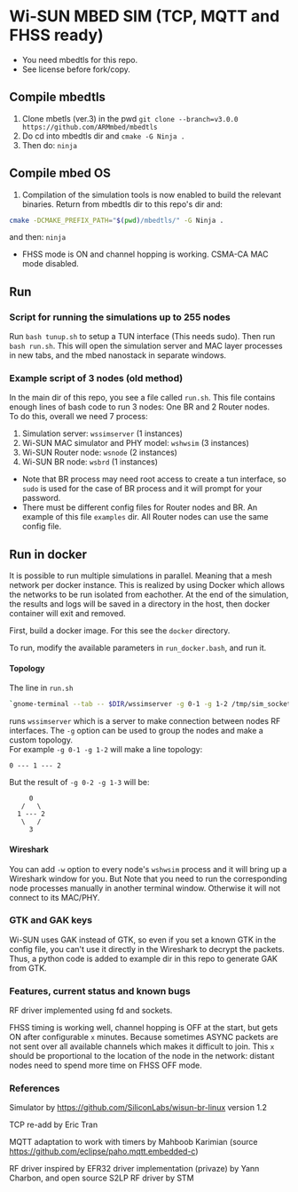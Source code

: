 # Wi-SUN MBED SIM (TCP, MQTT and FHSS ready)

* You need mbedtls for this repo.
* See license before fork/copy.

## Compile mbedtls

1) Clone mbetls (ver.3) in the pwd `git clone --branch=v3.0.0 https://github.com/ARMmbed/mbedtls`
2) Do cd into mbedtls dir and `cmake -G Ninja .`
3) Then do: `ninja`

## Compile mbed OS

1) Compilation of the simulation tools is now enabled to build the relevant binaries. Return from mbedtls dir to this repo's dir and:

```bash
cmake -DCMAKE_PREFIX_PATH="$(pwd)/mbedtls/" -G Ninja .
```

and then: `ninja`

* FHSS mode is ON and channel hopping is working. CSMA-CA MAC mode disabled.

## Run

### Script for running the simulations up to 255 nodes

Run `bash tunup.sh` to setup a TUN interface (This needs sudo). Then run `bash run.sh`. This will open the simulation server and MAC layer processes in new tabs, and the mbed nanostack in separate windows.

### Example script of 3 nodes (old method)

In the main dir of this repo, you see a file called `run.sh`. This file contains enough lines of bash code to run 3 nodes: One BR and 2 Router nodes.\
To do this, overall we need 7 process:

1) Simulation server: `wssimserver` (1 instances)
2) Wi-SUN MAC simulator and PHY model: `wshwsim` (3 instances)
3) Wi-SUN Router node: `wsnode` (2 instances)
4) Wi-SUN BR node: `wsbrd` (1 instances)

* Note that BR process may need root access to create a tun interface, so `sudo` is used for the case of BR process and it will prompt for your password.
* There must be different config files for Router nodes and BR. An example of this file `examples` dir. All Router nodes can use the same config file.

## Run in docker

It is possible to run multiple simulations in parallel. Meaning that a mesh network per docker instance. This is realized by using Docker which allows the networks to be run isolated from eachother. At the end of the simulation, the results and logs will be saved in a directory in the host, then docker container will exit and removed.

First, build a docker image. For this see the `docker` directory.

To run, modify the available parameters in `run_docker.bash`, and run it.


#### Topology

The line in `run.sh`

```bash
`gnome-terminal --tab -- $DIR/wssimserver -g 0-1 -g 1-2 /tmp/sim_socket --dump`
```

runs `wssimserver` which is a server to make connection between nodes RF interfaces. The `-g` option can be used to group the nodes and make a custom topology.\
For example `-g 0-1 -g 1-2` will make a line topology:

```text
0 --- 1 --- 2
```

But the result of `-g 0-2 -g 1-3` will be:

```text
     0
   /   \
  1 --- 2
   \   /
     3
```

#### Wireshark

You can add `-w` option to every node's `wshwsim` process and it will bring up a Wireshark window for you. But Note that you need to run the corresponding node processes manually in another terminal window. Otherwise it will not connect to its MAC/PHY.

### GTK and GAK keys

Wi-SUN uses GAK instead of GTK, so even if you set a known GTK in the config file, you can't use it directly in the Wireshark to decrypt the packets. Thus, a python code is added to example dir in this repo to generate GAK from GTK.

### Features, current status and known bugs

RF driver implemented using fd and sockets.

FHSS timing is working well, channel hopping is OFF at the start, but gets ON after configurable `x` minutes. Because sometimes ASYNC packets are not sent over all available channels which makes it difficult to join. This `x` should be proportional to the location of the node in the network: distant nodes need to spend more time on FHSS OFF mode.


### References

Simulator by https://github.com/SiliconLabs/wisun-br-linux version 1.2

TCP re-add by Eric Tran

MQTT adaptation to work with timers by Mahboob Karimian (source https://github.com/eclipse/paho.mqtt.embedded-c)

RF driver inspired by EFR32 driver implementation (privaze) by Yann Charbon, and open source S2LP RF driver by STM
